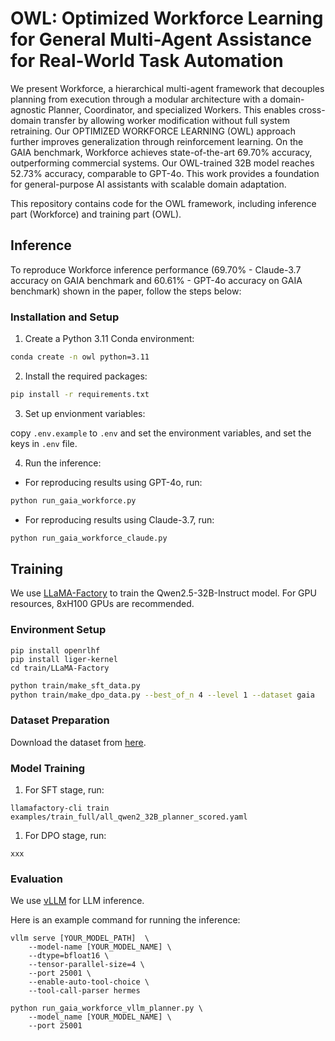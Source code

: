 # OWL: Optimized Workforce Learning for General Multi-Agent Assistance for Real-World Task Automation

We present Workforce, a hierarchical multi-agent framework that decouples planning from execution through a modular architecture with a domain-agnostic Planner, Coordinator, and specialized Workers. This enables cross-domain transfer by allowing worker modification without full system retraining. Our OPTIMIZED WORKFORCE LEARNING (OWL) approach further improves generalization through reinforcement learning. On the GAIA benchmark, Workforce achieves state-of-the-art 69.70% accuracy, outperforming commercial systems. Our OWL-trained 32B model reaches 52.73% accuracy, comparable to GPT-4o. This work provides a foundation for general-purpose AI assistants with scalable domain adaptation.

This repository contains code for the OWL framework, including inference part (Workforce) and training part (OWL).

## Inference

To reproduce Workforce inference performance (69.70% - Claude-3.7 accuracy on GAIA benchmark and 60.61% - GPT-4o accuracy on GAIA benchmark) shown in the paper, follow the steps below:

### Installation and Setup

1. Create a Python 3.11 Conda environment:

```bash
conda create -n owl python=3.11
```

2. Install the required packages:

```bash
pip install -r requirements.txt
```

3. Set up envionment variables:

copy `.env.example` to `.env` and set the environment variables, and set the keys in `.env` file.

4. Run the inference:

- For reproducing results using GPT-4o, run:
```bash
python run_gaia_workforce.py
```
- For reproducing results using Claude-3.7, run:
```bash
python run_gaia_workforce_claude.py
```

## Training

We use [LLaMA-Factory](https://github.com/hiyouga/LLaMA-Factory) to train the Qwen2.5-32B-Instruct model.
For GPU resources, 8xH100 GPUs are recommended.

### Environment Setup

```shell
pip install openrlhf
pip install liger-kernel
cd train/LLaMA-Factory
```

```bash
python train/make_sft_data.py
python train/make_dpo_data.py --best_of_n 4 --level 1 --dataset gaia
```

### Dataset Preparation

Download the dataset from [here](https://huggingface.co/datasets/anonymous21016/gaia_train_scored_planner).

### Model Training

1. For SFT stage, run:

```shell
llamafactory-cli train examples/train_full/all_qwen2_32B_planner_scored.yaml
```

1. For DPO stage, run: 

```shell
xxx
```

### Evaluation

We use [vLLM](https://github.com/vllm-project/vllm) for LLM inference.

Here is an example command for running the inference:

```shell
vllm serve [YOUR_MODEL_PATH]  \
    --model-name [YOUR_MODEL_NAME] \
    --dtype=bfloat16 \
    --tensor-parallel-size=4 \
    --port 25001 \
    --enable-auto-tool-choice \
    --tool-call-parser hermes

python run_gaia_workforce_vllm_planner.py \
    --model_name [YOUR_MODEL_NAME] \
    --port 25001
```

